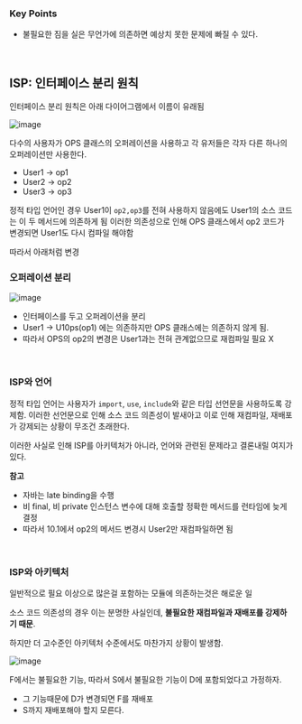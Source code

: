 ### Key Points
- 불필요한 짐을 실은 무언가에 의존하면 예상치 못한 문제에 빠질 수 있다. 

<br>

##  ISP: 인터페이스 분리 원칙 
인터페이스 분리 원칙은 아래 다이어그램에서 이름이 유래됨 

![image](https://user-images.githubusercontent.com/20153890/120924250-a44dda80-c70d-11eb-8c76-5999f4b0a63d.png)

다수의 사용자가 OPS 클래스의 오퍼레이션을 사용하고 각 유저들은 각자 다른 하나의 오퍼레이션만 사용한다. 
- User1 -> op1
- User2 -> op2
- User3 -> op3 

정적 타입 언어인 경우 User1이 `op2,op3`를 전혀 사용하지 않음에도 User1의 소스 코드는 이 두 메서드에 의존하게 됨 
이러한 의존성으로 인해 OPS 클래스에서 op2 코드가 변경되면 User1도 다시 컴파일 해야함 

따라서 아래처럼 변경

### 오퍼레이션 분리
![image](https://user-images.githubusercontent.com/20153890/120924318-10c8d980-c70e-11eb-9420-116a7754764f.png)

- 인터페이스를 두고 오퍼레이션을 분리
- User1 -> U10ps(op1) 에는 의존하지만 OPS 클래스에는 의존하지 않게 됨. 
- 따라서 OPS의 op2의 변경은 User1과는 전혀 관계없으므로 재컴파일 필요 X 

<br>

### ISP와 언어
정적 타입 언어는 사용자가 `import`, `use`, `include`와 같은 타입 선언문을 사용하도록 강제함. 이러한 선언문으로 인해 소스 코드 의존성이 발새아고 이로 인해 재컴파일, 재배포가 강제되는 상황이 무조건 초래한다. 

이러한 사실로 인해 ISP를 아키텍처가 아니라, 언어와 관련된 문제라고 결론내릴 여지가 있다. 

**참고** 
- 자바는 late binding을 수행 
- 비 final, 비 private 인스턴스 변수에 대해 호출할 정확한 메서드를 런타임에 늦게 결정 
- 따라서 10.1에서 op2의 메서드 변경시 User2만 재컴파일하면 됨 


<br>

### ISP와 아키텍처 
일반적으로 필요 이상으로 많은걸 포함하는 모듈에 의존하는것은 해로운 일 

소스 코드 의존성의 경우 이는 분명한 사실인데, **불필요한 재컴파일과 재배포를 강제하기 때문**. 

하지만 더 고수준인 아키텍처 수준에서도 마찬가지 상황이 발생함. 

![image](https://user-images.githubusercontent.com/20153890/120924636-7ec1d080-c70f-11eb-8065-d588be280692.png)

F에서는 불필요한 기능, 따라서 S에서 불필요한 기능이 D에 포함되었다고 가정하자. 
- 그 기능때문에 D가 변경되면 F를 재배포
- S까지 재배포해야 할지 모른다. 




